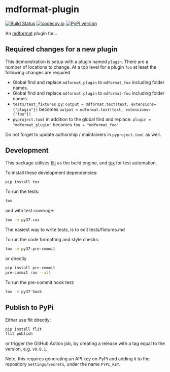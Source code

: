# mdformat-plugin

[![Build Status][ci-badge]][ci-link]
[![codecov.io][cov-badge]][cov-link]
[![PyPI version][pypi-badge]][pypi-link]

An [mdformat](https://github.com/executablebooks/mdformat) plugin for...

## Required changes for a new plugin

This demonstration is setup with a plugin named `plugin`.
There are a number of locations to change.
At a top level for a plugin `foo` at least the following changes are required

- Global find and replace `mdformat_plugin` to `mdformat_foo` including folder names.
- Global find and replace `mdformat-plugin` to `mdformat-foo` including folder names.
- `tests/test_fixtures.py`: `output = mdformat.text(text, extensions={"plugin"})` becomes `output = mdformat.text(text, extensions={"foo"})`
- `pyproject.toml` in addition to the global find and replace: `plugin = "mdformat_plugin"` becomes `foo = "mdformat_foo"`

Do not forget to update authorship / maintainers in `pyproject.toml` as well.

## Development

This package utilises [flit](https://flit.readthedocs.io) as the build engine, and [tox](https://tox.readthedocs.io) for test automation.

To install these development dependencies:

```bash
pip install tox
```

To run the tests:

```bash
tox
```

and with test coverage:

```bash
tox -e py37-cov
```

The easiest way to write tests, is to edit tests/fixtures.md

To run the code formatting and style checks:

```bash
tox -e py37-pre-commit
```

or directly

```bash
pip install pre-commit
pre-commit run --all
```

To run the pre-commit hook test:

```bash
tox -e py37-hook
```

## Publish to PyPi

Either use flit directly:

```bash
pip install flit
flit publish
```

or trigger the GitHub Action job, by creating a release with a tag equal to the version, e.g. `v0.0.1`.

Note, this requires generating an API key on PyPi and adding it to the repository `Settings/Secrets`, under the name `PYPI_KEY`.

[ci-badge]: https://github.com/executablebooks/mdformat-plugin/workflows/CI/badge.svg?branch=master
[ci-link]: https://github.com/executablebooks/mdformat/actions?query=workflow%3ACI+branch%3Amaster+event%3Apush
[cov-badge]: https://codecov.io/gh/executablebooks/mdformat-plugin/branch/master/graph/badge.svg
[cov-link]: https://codecov.io/gh/executablebooks/mdformat-plugin
[pypi-badge]: https://img.shields.io/pypi/v/mdformat-plugin.svg
[pypi-link]: https://pypi.org/project/mdformat-plugin
